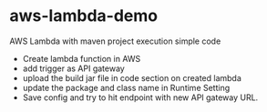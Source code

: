 # aws-lambda-demo
AWS Lambda with maven project execution simple code

- Create lambda function in AWS
- add trigger as API gateway
- upload the build jar file in code section on created lambda 
- update the package and class name in Runtime Setting 
- Save config and try to hit endpoint with new API gateway URL.
